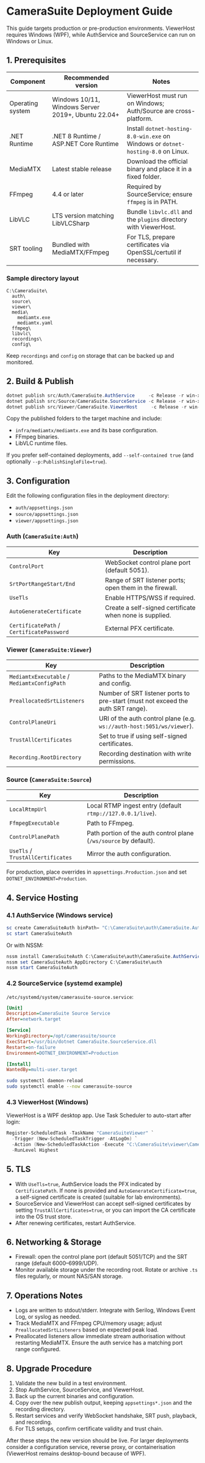 # CameraSuite Deployment Guide

This guide targets production or pre-production environments. ViewerHost requires Windows (WPF), while AuthService and SourceService can run on Windows or Linux.

## 1. Prerequisites

| Component | Recommended version | Notes |
| --- | --- | --- |
| Operating system | Windows 10/11, Windows Server 2019+, Ubuntu 22.04+ | ViewerHost must run on Windows; Auth/Source are cross-platform. |
| .NET Runtime | .NET 8 Runtime / ASP.NET Core Runtime | Install `dotnet-hosting-8.0-win.exe` on Windows or `dotnet-hosting-8.0` on Linux. |
| MediaMTX | Latest stable release | Download the official binary and place it in a fixed folder. |
| FFmpeg | 4.4 or later | Required by SourceService; ensure `ffmpeg` is in PATH. |
| LibVLC | LTS version matching LibVLCSharp | Bundle `libvlc.dll` and the `plugins` directory with ViewerHost. |
| SRT tooling | Bundled with MediaMTX/FFmpeg | For TLS, prepare certificates via OpenSSL/certutil if necessary. |

### Sample directory layout

```
C:\CameraSuite\
  auth\
  source\
  viewer\
  media\
    mediamtx.exe
    mediamtx.yaml
  ffmpeg\
  libvlc\
  recordings\
  config\
```

Keep `recordings` and `config` on storage that can be backed up and monitored.

## 2. Build & Publish

```powershell
dotnet publish src/Auth/CameraSuite.AuthService     -c Release -r win-x64 --self-contained false -o publish/auth
dotnet publish src/Source/CameraSuite.SourceService -c Release -r win-x64 --self-contained false -o publish/source
dotnet publish src/Viewer/CameraSuite.ViewerHost     -c Release -r win-x64 --self-contained false -o publish/viewer
```

Copy the published folders to the target machine and include:

- `infra/mediamtx/mediamtx.exe` and its base configuration.
- FFmpeg binaries.
- LibVLC runtime files.

If you prefer self-contained deployments, add `--self-contained true` (and optionally `--p:PublishSingleFile=true`).

## 3. Configuration

Edit the following configuration files in the deployment directory:

- `auth/appsettings.json`
- `source/appsettings.json`
- `viewer/appsettings.json`

### Auth (`CameraSuite:Auth`)

| Key | Description |
| --- | --- |
| `ControlPort` | WebSocket control plane port (default 5051). |
| `SrtPortRangeStart/End` | Range of SRT listener ports; open them in the firewall. |
| `UseTls` | Enable HTTPS/WSS if required. |
| `AutoGenerateCertificate` | Create a self-signed certificate when none is supplied. |
| `CertificatePath` / `CertificatePassword` | External PFX certificate. |

### Viewer (`CameraSuite:Viewer`)

| Key | Description |
| --- | --- |
| `MediamtxExecutable` / `MediamtxConfigPath` | Paths to the MediaMTX binary and config. |
| `PreallocatedSrtListeners` | Number of SRT listener ports to pre-start (must not exceed the auth SRT range). |
| `ControlPlaneUri` | URI of the auth control plane (e.g. `ws://auth-host:5051/ws/viewer`). |
| `TrustAllCertificates` | Set to true if using self-signed certificates. |
| `Recording.RootDirectory` | Recording destination with write permissions. |

### Source (`CameraSuite:Source`)

| Key | Description |
| --- | --- |
| `LocalRtmpUrl` | Local RTMP ingest entry (default `rtmp://127.0.0.1/live`). |
| `FfmpegExecutable` | Path to FFmpeg. |
| `ControlPlanePath` | Path portion of the auth control plane (`/ws/source` by default). |
| `UseTls` / `TrustAllCertificates` | Mirror the auth configuration. |

For production, place overrides in `appsettings.Production.json` and set `DOTNET_ENVIRONMENT=Production`.

## 4. Service Hosting

### 4.1 AuthService (Windows service)

```powershell
sc create CameraSuiteAuth binPath= "C:\CameraSuite\auth\CameraSuite.AuthService.exe" start= auto
sc start CameraSuiteAuth
```

Or with NSSM:

```powershell
nssm install CameraSuiteAuth C:\CameraSuite\auth\CameraSuite.AuthService.exe
nssm set CameraSuiteAuth AppDirectory C:\CameraSuite\auth
nssm start CameraSuiteAuth
```

### 4.2 SourceService (systemd example)

`/etc/systemd/system/camerasuite-source.service`:

```ini
[Unit]
Description=CameraSuite Source Service
After=network.target

[Service]
WorkingDirectory=/opt/camerasuite/source
ExecStart=/usr/bin/dotnet CameraSuite.SourceService.dll
Restart=on-failure
Environment=DOTNET_ENVIRONMENT=Production

[Install]
WantedBy=multi-user.target
```

```bash
sudo systemctl daemon-reload
sudo systemctl enable --now camerasuite-source
```

### 4.3 ViewerHost (Windows)

ViewerHost is a WPF desktop app. Use Task Scheduler to auto-start after login:

```powershell
Register-ScheduledTask -TaskName "CameraSuiteViewer" `
  -Trigger (New-ScheduledTaskTrigger -AtLogOn) `
  -Action (New-ScheduledTaskAction -Execute "C:\CameraSuite\viewer\CameraSuite.ViewerHost.exe") `
  -RunLevel Highest
```

## 5. TLS

- With `UseTls=true`, AuthService loads the PFX indicated by `CertificatePath`. If none is provided and `AutoGenerateCertificate=true`, a self-signed certificate is created (suitable for lab environments).
- SourceService and ViewerHost can accept self-signed certificates by setting `TrustAllCertificates=true`, or you can import the CA certificate into the OS trust store.
- After renewing certificates, restart AuthService.

## 6. Networking & Storage

- Firewall: open the control plane port (default 5051/TCP) and the SRT range (default 6000–6999/UDP).
- Monitor available storage under the recording root. Rotate or archive `.ts` files regularly, or mount NAS/SAN storage.

## 7. Operations Notes

- Logs are written to stdout/stderr. Integrate with Serilog, Windows Event Log, or syslog as needed.
- Track MediaMTX and FFmpeg CPU/memory usage; adjust `PreallocatedSrtListeners` based on expected peak load.
- Preallocated listeners allow immediate stream authorisation without restarting MediaMTX. Ensure the auth service has a matching port range configured.

## 8. Upgrade Procedure

1. Validate the new build in a test environment.
2. Stop AuthService, SourceService, and ViewerHost.
3. Back up the current binaries and configuration.
4. Copy over the new publish output, keeping `appsettings*.json` and the recording directory.
5. Restart services and verify WebSocket handshake, SRT push, playback, and recording.
6. For TLS setups, confirm certificate validity and trust chain.

After these steps the new version should be live. For larger deployments consider a configuration service, reverse proxy, or containerisation (ViewerHost remains desktop-bound because of WPF).
